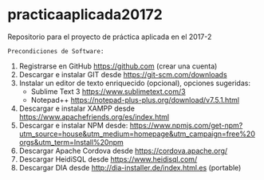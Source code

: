 # practicaaplicada20172
Repositorio para el proyecto de práctica aplicada en el 2017-2

    Precondiciones de Software:
1.  Registrarse en GitHub https://github.com (crear una cuenta)
2.  Descargar e instalar GIT desde   https://git-scm.com/downloads
3.  Instalar un editor de texto enriquecido (opcional), opciones sugeridas:
    - Sublime Text 3  https://www.sublimetext.com/3
    - Notepad++  https://notepad-plus-plus.org/download/v7.5.1.html
4.  Descargar e instalar XAMPP desde https://www.apachefriends.org/es/index.html
5.  Descargar e instalar NPM desde:
    https://www.npmjs.com/get-npm?utm_source=house&utm_medium=homepage&utm_campaign=free%20orgs&utm_term=Install%20npm
6.  Descargar Apache Cordova desde https://cordova.apache.org/
7.  Descargar HeidiSQL desde https://www.heidisql.com/
8.  Descargar DIA desde http://dia-installer.de/index.html.es (portable)
